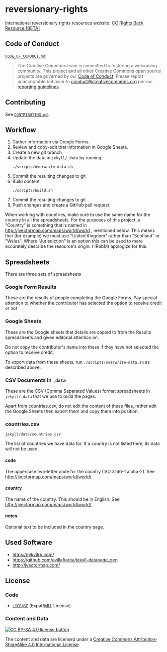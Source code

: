 # reversionary-rights

International reversionary rights resources website: [CC Rights Back Resource
[BETA]](https://rights-back-beta.creativecommons.org/)


## Code of Conduct

[`CODE_OF_CONDUCT.md`](CODE_OF_CONDUCT.md):
> The Creative Commons team is committed to fostering a welcoming community.
> This project and all other Creative Commons open source projects are governed
> by our [Code of Conduct][code_of_conduct]. Please report unacceptable
> behavior to [conduct@creativecommons.org](mailto:conduct@creativecommons.org)
> per our [reporting guidelines][reporting_guide].

[code_of_conduct]: https://opensource.creativecommons.org/community/code-of-conduct/
[reporting_guide]: https://opensource.creativecommons.org/community/code-of-conduct/enforcement/


## Contributing

See [`CONTRIBUTING.md`](CONTRIBUTING.md).


## Workflow

1. Gather information via Google Forms.
2. Review and copy-edit that information in Google Sheets.
3. Create a new git branch
4. Update the data in `jekyll/_data` by running:
    ```
    ./scripts/overwrite-data.sh
    ```
5. Commit the resulting changes to git
6. Build content
    ```
    ./scripts/build.sh
    ```
7. Commit the resulting changes to git
8. Push changes and create a GitHub pull request

When working with countries, make sure to use the same name for the country in
all the spreadsheets. For the purposes of this project, a "Country" is
something that is named in http://jvectormap.com/maps/world/world , mentioned
below. This means that (for example) we must use "United Kingdom" rather than
"Scotland" or "Wales". Where "Jurisdiction" is an option this can be used to
more accurately describe the resource's origin. I (RobM) apologize for this.


## Spreadsheets

There are three sets of spreadsheets


### Google Form Results

These are the results of people completing the Google Forms. Pay special
attention to whether the contributor has selected the option to receive credit
or not


### Google Sheets

These are the Google sheets that details are copied to from the Results
spreadsheets and given editorial attention on.

Do not copy the contributor's name into these if they have not selected the
option to receive credit.

To export data from these sheets, run `./scripts/overwrite-data.sh` as
described above.


### CSV Documents in `_data`

These are the CSV (Comma Separated Values) format spreadsheets in
`jekyll/_data` that we use to build the pages.

Apart from countries.csv, do not edit the content of these files, rather edit
the Google Sheets then export them and copy them into position.


### countries.csv

`jekyll/data/countries.csv`

The list of countries we have data for. If a country is not listed here, its
data will not be used.


#### code

The uppercase two-letter code for the country (ISO 3166-1 alpha-2). See
http://jvectormap.com/maps/world/world/ .


#### country

The name of the country. This should be in English. See
http://jvectormap.com/maps/world/world/ .


#### notes

Optional text to be included in the country page.


## Used Software

- https://jekyllrb.com/
- https://github.com/avillafiorita/jekyll-datapage_gen
- http://jvectormap.com/


## License


### Code

- [`LICENSE`](LICENSE) (Expat/[MIT][mit] License)

[mit]: http://www.opensource.org/licenses/MIT "The MIT License | Open Source Initiative"


### Content and Data

[![CC BY-SA 4.0 license button][cc-by-sa-png]][cc-by-sa]

The content and data are licensed under a [Creative Commons
Attribution-ShareAlike 4.0 International License][cc-by-sa].

[cc-by-sa-png]: https://licensebuttons.net/l/by-sa/4.0/88x31.png#floatleft "CC BY-SA 4.0 license button"
[cc-by-sa]: https://creativecommons.org/licenses/by-sa/4.0/ "Creative Commons Attribution-ShareAlike 4.0 International License"
